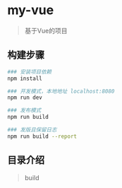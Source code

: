 # my-vue

> 基于Vue的项目

## 构建步骤

``` bash
### 安装项目依赖
npm install

### 开发模式，本地地址 localhost:8080
npm run dev

### 发布模式
npm run build

### 发版且保留日志
npm run build --report
```
## 目录介绍

> build
		
